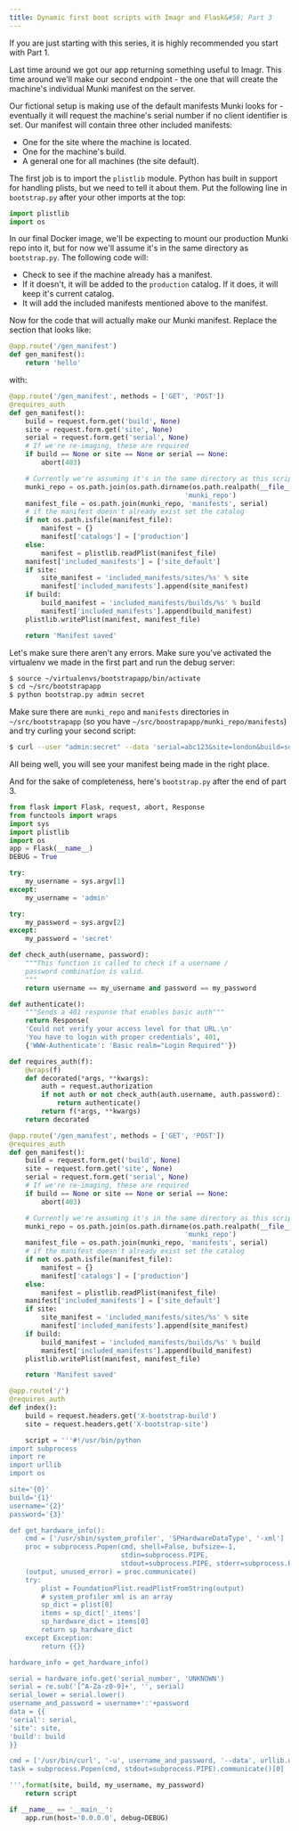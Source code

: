 ```yaml
---
title: Dynamic first boot scripts with Imagr and Flask&#58; Part 3
---
```

If you are just starting with this series, it is highly recommended you start with Part 1. 

Last time around we got our app returning something useful to Imagr. This time around we'll make our second endpoint - the one that will create the machine's individual Munki manifest on the server.

Our fictional setup is making use of the default manifests Munki looks for - eventually it will request the machine's serial number if no client identifier is set. Our manifest will contain three other included manifests:

* One for the site where the machine is located.
* One for the machine's build.
* A general one for all machines (the site default).<!-- more -->

The first job is to import the ``plistlib`` module. Python has built in support for handling plists, but we need to tell it about them. Put the following line in ``bootstrap.py`` after your other imports at the top:

``` python linenos:false ~/src/bootstrapapp/boostrap.py
import plistlib
import os
```

In our final Docker image, we'll be expecting to mount our production Munki repo into it, but for now we'll assume it's in the same directory as `bootstrap.py`. The following code will:

* Check to see if the machine already has a manifest.
* If it doesn't, it will be added to the ``production`` catalog. If it does, it will keep it's current catalog.
* It will add the included manifests mentioned above to the manifest.

Now for the code that will actually make our Munki manifest. Replace the section that looks like:

``` python linenos:false ~/src/boostrapapp/bootstrap.py
@app.route('/gen_manifest')
def gen_manifest():
    return 'hello'
```

with:

``` python linenos:false ~/src/boostrapapp/bootstrap.py
@app.route('/gen_manifest', methods = ['GET', 'POST'])
@requires_auth
def gen_manifest():
    build = request.form.get('build', None)
    site = request.form.get('site', None)
    serial = request.form.get('serial', None)
    # If we're re-imaging, these are required
    if build == None or site == None or serial == None:
        abort(403)

    # Currently we're assuming it's in the same directory as this script
    munki_repo = os.path.join(os.path.dirname(os.path.realpath(__file__)),
                                            'munki_repo')
    manifest_file = os.path.join(munki_repo, 'manifests', serial)
    # if the manifest doesn't already exist set the catalog
    if not os.path.isfile(manifest_file):
        manifest = {}
        manifest['catalogs'] = ['production']
    else:
        manifest = plistlib.readPlist(manifest_file)
    manifest['included_manifests'] = ['site_default']
    if site:
        site_manifest = 'included_manifests/sites/%s' % site
        manifest['included_manifests'].append(site_manifest)
    if build:
        build_manifest = 'included_manifests/builds/%s' % build
        manifest['included_manifests'].append(build_manifest)
    plistlib.writePlist(manifest, manifest_file)

    return 'Manifest saved'
```

Let's make sure there aren't any errors. Make sure you've activated the virtualenv we made in the first part and run the debug server:

``` bash
$ source ~/virtualenvs/bootstrapapp/bin/activate
$ cd ~/src/bootstrapapp
$ python bootstrap.py admin secret
``` 

Make sure there are ``munki_repo`` and ``manifests`` directories in ``~/src/bootstrapapp`` (so you have ``~/src/boostrapapp/munki_repo/manifests``) and try curling your second script:

``` bash
$ curl --user "admin:secret" --data 'serial=abc123&site=london&build=somebuild' http://localhost:5000/gen_manifest
```

All being well, you will see your manifest being made in the right place.

And for the sake of completeness, here's ``bootstrap.py`` after the end of part 3.

``` python ~/src/boostrapapp/bootstrap.py
from flask import Flask, request, abort, Response
from functools import wraps
import sys
import plistlib
import os
app = Flask(__name__)
DEBUG = True

try:
    my_username = sys.argv[1]
except:
    my_username = 'admin'

try:
    my_password = sys.argv[2]
except:
    my_password = 'secret'

def check_auth(username, password):
    """This function is called to check if a username /
    password combination is valid.
    """
    return username == my_username and password == my_password

def authenticate():
    """Sends a 401 response that enables basic auth"""
    return Response(
    'Could not verify your access level for that URL.\n'
    'You have to login with proper credentials', 401,
    {'WWW-Authenticate': 'Basic realm="Login Required"'})

def requires_auth(f):
    @wraps(f)
    def decorated(*args, **kwargs):
        auth = request.authorization
        if not auth or not check_auth(auth.username, auth.password):
            return authenticate()
        return f(*args, **kwargs)
    return decorated

@app.route('/gen_manifest', methods = ['GET', 'POST'])
@requires_auth
def gen_manifest():
    build = request.form.get('build', None)
    site = request.form.get('site', None)
    serial = request.form.get('serial', None)
    # If we're re-imaging, these are required
    if build == None or site == None or serial == None:
        abort(403)

    # Currently we're assuming it's in the same directory as this script
    munki_repo = os.path.join(os.path.dirname(os.path.realpath(__file__)),
                                            'munki_repo')
    manifest_file = os.path.join(munki_repo, 'manifests', serial)
    # if the manifest doesn't already exist set the catalog
    if not os.path.isfile(manifest_file):
        manifest = {}
        manifest['catalogs'] = ['production']
    else:
        manifest = plistlib.readPlist(manifest_file)
    manifest['included_manifests'] = ['site_default']
    if site:
        site_manifest = 'included_manifests/sites/%s' % site
        manifest['included_manifests'].append(site_manifest)
    if build:
        build_manifest = 'included_manifests/builds/%s' % build
        manifest['included_manifests'].append(build_manifest)
    plistlib.writePlist(manifest, manifest_file)

    return 'Manifest saved'

@app.route('/')
@requires_auth
def index():
    build = request.headers.get('X-bootstrap-build')
    site = request.headers.get('X-bootstrap-site')

    script = '''#!/usr/bin/python
import subprocess
import re
import urllib
import os

site='{0}'
build='{1}'
username='{2}'
password='{3}'

def get_hardware_info():
    cmd = ['/usr/sbin/system_profiler', 'SPHardwareDataType', '-xml']
    proc = subprocess.Popen(cmd, shell=False, bufsize=-1,
                            stdin=subprocess.PIPE,
                            stdout=subprocess.PIPE, stderr=subprocess.PIPE)
    (output, unused_error) = proc.communicate()
    try:
        plist = FoundationPlist.readPlistFromString(output)
        # system_profiler xml is an array
        sp_dict = plist[0]
        items = sp_dict['_items']
        sp_hardware_dict = items[0]
        return sp_hardware_dict
    except Exception:
        return {{}}

hardware_info = get_hardware_info()

serial = hardware_info.get('serial_number', 'UNKNOWN')
serial = re.sub('[^A-Za-z0-9]+', '', serial)
serial_lower = serial.lower()
username_and_password = username+':'+password
data = {{
'serial': serial,
'site': site,
'build': build
}}

cmd = ['/usr/bin/curl', '-u', username_and_password, '--data', urllib.urlencode(data), 'http://localhost:5000/gen_manifest/']
task = subprocess.Popen(cmd, stdout=subprocess.PIPE).communicate()[0]

'''.format(site, build, my_username, my_password)
    return script

if __name__ == '__main__':
    app.run(host='0.0.0.0', debug=DEBUG)
```